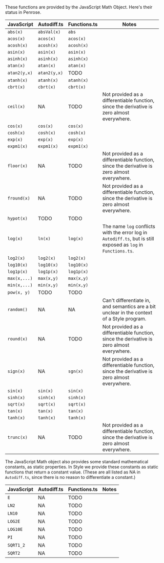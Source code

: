 These functions are provided by the JavaScript Math Object.  Here's their status in Penrose.

| JavaScript  | Autodiff.ts | Functions.ts | Notes
|-------------|-------------|--------------|-------
| `abs(x)`    | `absVal(x)` | `abs`        |
| `acos(x)`   | `acos(x)`   | `acos(x)`    |
| `acosh(x)`  | `acosh(x)`  | `acosh(x)`   |
| `asin(x)`   | `asin(x)`   | `asin(x)`    |
| `asinh(x)`  | `asinh(x)`  | `asinh(x)`   |
| `atan(x)`   | `atan(x)`   | `atan(x)`    |
| `atan2(y,x)`| `atan2(y,x)`| TODO         |
| `atanh(x)`  | `atanh(x)`  | `atanh(x)`   |
| `cbrt(x)`   | `cbrt(x)`   | `cbrt(x)`    |
| `ceil(x)`   | NA          | TODO         | Not provided as a differentiable function, since the derivative is zero almost everywhere.
| `cos(x)`    | `cos(x)`    | `cos(x)`     |
| `cosh(x)`   | `cosh(x)`   | `cosh(x)`    |
| `exp(x)`    | `exp(x)`    | `exp(x)`     |
| `expm1(x)`  | `expm1(x)`  | `expm1(x)`   |
| `floor(x)`  | NA          | TODO         | Not provided as a differentiable function, since the derivative is zero almost everywhere.
| `fround(x)` | NA          | TODO         | Not provided as a differentiable function, since the derivative is zero almost everywhere.
| `hypot(x)`  | TODO        | TODO         |
| `log(x)`    | `ln(x)`     | `log(x)`     | The name `log` conflicts with the error log in `Autodiff.ts`, but is still exposed as `log` in `Functions.ts`.
| `log2(x)`   | `log2(x)`   | `log2(x)`    |
| `log10(x)`  | `log10(x)`  | `log10(x)`   |
| `log1p(x)`  | `log1p(x)`  | `log1p(x)`   |
| `max(x,...)`| `max(x,y)`  | `max(x,y)`   |
| `min(x,...)`| `min(x,y)`  | `min(x,y)`   |
| `pow(x, y)` | TODO        | TODO         |
| `random()`  | NA          | NA           | Can't differentiate in, and semantics are a bit unclear in the context of a Style program.
| `round(x)`  | NA          | TODO         | Not provided as a differentiable function, since the derivative is zero almost everywhere.
| `sign(x)`   | NA          | `sgn(x)`     | Not provided as a differentiable function, since the derivative is zero almost everywhere.
| `sin(x)`    | `sin(x)`    | `sin(x)`     |
| `sinh(x)`   | `sinh(x)`   | `sinh(x)`    |
| `sqrt(x)`   | `sqrt(x)`   | `sqrt(x)`    |
| `tan(x)`    | `tan(x)`    | `tan(x)`     |
| `tanh(x)`   | `tanh(x)`   | `tanh(x)`    |
| `trunc(x)`  | NA          | TODO         | Not provided as a differentiable function, since the derivative is zero almost everywhere.

The JavaScript Math object also provides some standard mathematical constants, as static properties.  In Style we provide these constants as static functions that return a constant value.  (These are all listed as NA in `Autodiff.ts`, since there is no reason to differentiate a constant.)

| JavaScript  | Autodiff.ts | Functions.ts | Notes
|-------------|-------------|--------------|-------
| `E`         | NA          | TODO         |
| `LN2`       | NA          | TODO         |
| `LN10`      | NA          | TODO         |
| `LOG2E`     | NA          | TODO         |
| `LOG10E`    | NA          | TODO         |
| `PI`        | NA          | TODO         |
| `SQRT1_2`   | NA          | TODO         |
| `SQRT2`     | NA          | TODO         |
